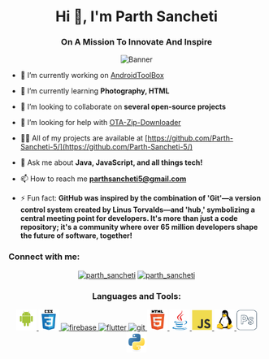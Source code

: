 <h1 align="center">Hi 👋, I'm Parth Sancheti</h1>
<h3 align="center">On A Mission To Innovate And Inspire</h3>

<p align="center">
  <img src="https://github.com/user-attachments/assets/51750770-f279-4c36-9936-db6fc0a0e32d" alt="Banner" height="450">
</p>

- 🔭 I’m currently working on [AndroidToolBox](https://github.com/Parth-Sancheti-5/AndroidToolBox)

- 🌱 I’m currently learning **Photography, HTML**

- 👯 I’m looking to collaborate on **several open-source projects**

- 🤝 I’m looking for help with [OTA-Zip-Downloader](https://github.com/Parth-Sancheti-5/OTA-Zip-Downloader)

- 👨‍💻 All of my projects are available at [https://github.com/Parth-Sancheti-5/](https://github.com/Parth-Sancheti-5/)

- 💬 Ask me about **Java, JavaScript, and all things tech!**

- 📫 How to reach me **parthsancheti5@gmail.com**

- ⚡ Fun fact: **GitHub was inspired by the combination of 'Git'—a version control system created by Linus Torvalds—and 'hub,' symbolizing a central meeting point for developers. It's more than just a code repository; it's a community where over 65 million developers shape the future of software, together!**

<h3 align="left">Connect with me:</h3>
<p align="Center">
<a href="https://instagram.com/parth_sancheti" target="blank"><img align="center" src="https://user-images.githubusercontent.com/74038190/235294013-a33e5c43-a01c-43f6-b44d-a406d8b4ab75.gif" alt="parth_sancheti" height="50" width="50" /></a>
<a href="https://wa.me/+918275994253" target="blank"><img align="center" src="https://user-images.githubusercontent.com/74038190/235294019-40007353-6219-4ec5-b661-b3c35136dd0b.gif" alt="parth_sancheti" height="50" width="50" /></a>
</p>

<h3 align="Center">Languages and Tools:</h3>
<p align="Center">
<a href="https://developer.android.com" target="_blank" rel="noreferrer"> <img src="https://raw.githubusercontent.com/devicons/devicon/master/icons/android/android-original-wordmark.svg" alt="android" width="40" height="40"/> </a>
<a href="https://www.w3schools.com/css/" target="_blank" rel="noreferrer"> <img src="https://raw.githubusercontent.com/devicons/devicon/master/icons/css3/css3-original-wordmark.svg" alt="css3" width="40" height="40"/> </a>
<a href="https://firebase.google.com/" target="_blank" rel="noreferrer"> <img src="https://www.vectorlogo.zone/logos/firebase/firebase-icon.svg" alt="firebase" width="40" height="40"/> </a>
<a href="https://flutter.dev" target="_blank" rel="noreferrer"> <img src="https://www.vectorlogo.zone/logos/flutterio/flutterio-icon.svg" alt="flutter" width="40" height="40"/> </a>
<a href="https://git-scm.com/" target="_blank" rel="noreferrer"> <img src="https://www.vectorlogo.zone/logos/git-scm/git-scm-icon.svg" alt="git" width="40" height="40"/> </a>
<a href="https://www.w3.org/html/" target="_blank" rel="noreferrer"> <img src="https://raw.githubusercontent.com/devicons/devicon/master/icons/html5/html5-original-wordmark.svg" alt="html5" width="40" height="40"/> </a>
<a href="https://www.java.com" target="_blank" rel="noreferrer"> <img src="https://raw.githubusercontent.com/devicons/devicon/master/icons/java/java-original.svg" alt="java" width="40" height="40"/> </a>
<a href="https://developer.mozilla.org/en-US/docs/Web/JavaScript" target="blank" rel="noreferrer"> <img src="https://raw.githubusercontent.com/devicons/devicon/master/icons/javascript/javascript-original.svg" alt="javascript" width="40" height="40"/> </a>
<a href="https://www.linux.org/" target="blank" rel="noreferrer"> <img src="https://raw.githubusercontent.com/devicons/devicon/master/icons/linux/linux-original.svg" alt="linux" width="40" height="40"/> </a>
<a href="https://www.photoshop.com/en" target="blank" rel="noreferrer"> <img src="https://raw.githubusercontent.com/devicons/devicon/master/icons/photoshop/photoshop-line.svg" alt="photoshop" width="40" height="40"/> </a>
<a href="https://www.python.org" target="blank" rel="noreferrer"> <img src="https://raw.githubusercontent.com/devicons/devicon/master/icons/python/python-original.svg" alt="python" width="40" height="40"/> </a>
</p>

